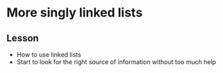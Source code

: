 # More singly linked lists

## Lesson
* How to use linked lists
* Start to look for the right source of information without too much help
